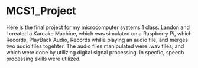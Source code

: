 # MCS1_Project

Here is the final project for my microcomputer systems 1 class. Landon and I created a Karoake Machine, which was simulated on a Raspberry Pi, which Records, PlayBack Audio, Records whilie playing an audio file, and merges two audio files togehter. The audio files manipulated were .wav files, and which were done by utilizing digital signal processing. In specfic, speech processing skills were utilized. 

